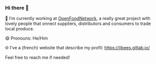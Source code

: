 ### Hi there 👋
🔭 I’m currently working at [OpenFoodNetwork](https://github.com/openfoodfoundation), a really great project with lovely people that onnect suppliers, distributors and consumers to trade local produce.

😄 Pronouns: He/Him

🌐 I've a (french) website that describe my profil: https://jibees.gitlab.io/


Feel free to reach me if needed!
